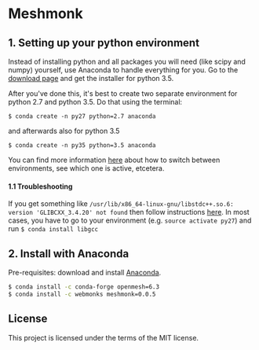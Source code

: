 # Meshmonk

## 1. Setting up your python environment
Instead of installing python and all packages you will need (like scipy 
and numpy) yourself, use Anaconda to handle everything for you. Go to 
the [download page](https://www.continuum.io/downloads) and get the 
installer for python 3.5.

After you've done this, it's best to create two separate environment for 
python 2.7 and python 3.5. Do that using the terminal:
```
$ conda create -n py27 python=2.7 anaconda
```
and afterwards also for python 3.5
```
$ conda create -n py35 python=3.5 anaconda
```

You can find more information [here](http://conda.pydata.org/docs/using/envs.html#list-all-environments) 
about how to switch between environments, see which one is active, 
etcetera.

#### 1.1 Troubleshooting
If you get something like `/usr/lib/x86_64-linux-gnu/libstdc++.so.6: version 'GLIBCXX_3.4.20' not found` then follow instructions [here](http://askubuntu.com/questions/575505/glibcxx-3-4-20-not-found-how-to-fix-this-error). In most cases, you have to go to your environment (e.g. `source activate py27`) and run `$ conda install libgcc`


## 2. Install with Anaconda

Pre-requisites: download and install [Anaconda](https://www.continuum.io/downloads).

```bash
$ conda install -c conda-forge openmesh=6.3
$ conda install -c webmonks meshmonk=0.0.5
```

## License
This project is licensed under the terms of the MIT license.
